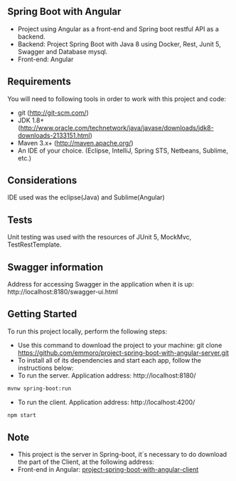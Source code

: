 ## Spring Boot with Angular
* Project using Angular as a front-end and Spring boot restful API as a backend.
* Backend: Project Spring Boot with Java 8 using Docker, Rest, Junit 5, Swagger and Database mysql.
* Front-end: Angular

## Requirements
You will need to following tools in order to work with this project and code:
</br>
* git (http://git-scm.com/)
* JDK 1.8+ (http://www.oracle.com/technetwork/java/javase/downloads/jdk8-downloads-2133151.html)
* Maven 3.x+ (http://maven.apache.org/)
* An IDE of your choice.  (Eclipse, IntelliJ, Spring STS, Netbeans, Sublime, etc.)

## Considerations
IDE used was the eclipse(Java) and Sublime(Angular)
</br>

## Tests
Unit testing was used with the resources of JUnit 5, MockMvc, TestRestTemplate.
</br>

## Swagger information
Address for accessing Swagger in the application when it is up: http://localhost:8180/swagger-ui.html
</br>

## Getting Started
To run this project locally, perform the following steps:
</br>
* Use this command to download the project to your machine: git clone https://github.com/emmoro/project-spring-boot-with-angular-server.git
* To install all of its dependencies and start each app, follow the instructions below:
* To run the server. Application address: http://localhost:8180/
```bash
mvnw spring-boot:run
```
* To run the client. Application address: http://localhost:4200/
```bash
npm start
```

## Note
* This project is the server in Spring-boot, it´s necessary to do download the part of the Client, at the following address:
* Front-end in Angular: <a href="https://github.com/emmoro/project-spring-boot-with-angular-client" target="_blank">project-spring-boot-with-angular-client</a>
